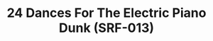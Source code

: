 ---
ee_id: '4140'
site: '1'
type: '2'
url: 2013-221-24-dances-for-electric-piano-drawing-srf-013
title: '24 Dances For The Electric Piano Dunk (SRF-013) '
year: '2014'
display_year: '2013'
medium: Pencil on paper
dims: 12 in x 12 in
pitch: "​Plotter drawing of the dunk plot on the cover of the 24 Dances for Electric
  Piano vinyl."
ps: ''
live_url: ''
related: "[4138] [2013-115-24-Dances-For-The-Electric-Piano] 2013-015 24 Dances For
  The Electric Piano (SRF-001)"
youtube: ''
related_code: ''
imgs: 24-dances-drawing-2013-221-full-1-database-ih.jpg
subheading: "(Drawing)"
download: ''
add_credit: Cory Arcangel for Arcangel Surfware
commission: ''
layout: things-i-made
---